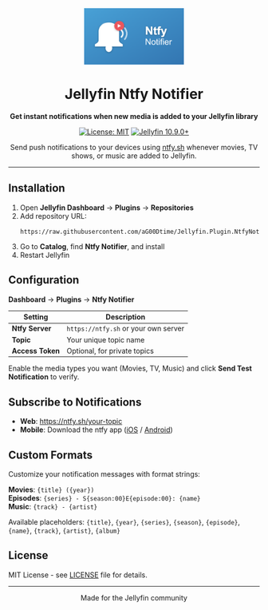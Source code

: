 <div align="center">

<img src="icon.png" alt="Ntfy Notifier Logo" width="200"/>

# Jellyfin Ntfy Notifier

**Get instant notifications when new media is added to your Jellyfin library**

[![License: MIT](https://img.shields.io/badge/License-MIT-yellow.svg)](https://opensource.org/licenses/MIT)
[![Jellyfin 10.9.0+](https://img.shields.io/badge/Jellyfin-10.9.0%2B-blue)](https://jellyfin.org/)

Send push notifications to your devices using [ntfy.sh](https://ntfy.sh) whenever movies, TV shows, or music are added to Jellyfin.

</div>

---

## Installation

1. Open **Jellyfin Dashboard** → **Plugins** → **Repositories**
2. Add repository URL:
   ```
   https://raw.githubusercontent.com/aG00Dtime/Jellyfin.Plugin.NtfyNotifier/main/manifest.json
   ```
3. Go to **Catalog**, find **Ntfy Notifier**, and install
4. Restart Jellyfin

## Configuration

**Dashboard** → **Plugins** → **Ntfy Notifier**

| Setting | Description |
|---------|-------------|
| **Ntfy Server** | `https://ntfy.sh` or your own server |
| **Topic** | Your unique topic name |
| **Access Token** | Optional, for private topics |

Enable the media types you want (Movies, TV, Music) and click **Send Test Notification** to verify.

## Subscribe to Notifications

- **Web**: https://ntfy.sh/your-topic
- **Mobile**: Download the ntfy app ([iOS](https://apps.apple.com/app/ntfy/id1625396347) / [Android](https://play.google.com/store/apps/details?id=io.heckel.ntfy))

## Custom Formats

Customize your notification messages with format strings:

**Movies**: `{title} ({year})`  
**Episodes**: `{series} - S{season:00}E{episode:00}: {name}`  
**Music**: `{track} - {artist}`

Available placeholders: `{title}`, `{year}`, `{series}`, `{season}`, `{episode}`, `{name}`, `{track}`, `{artist}`, `{album}`

## License

MIT License - see [LICENSE](LICENSE) file for details.

---

<div align="center">

Made for the Jellyfin community

</div>
